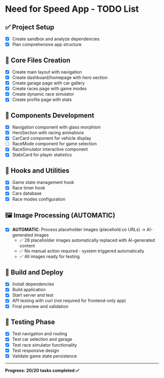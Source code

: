 # Need for Speed App - TODO List

## ✅ Project Setup
- [x] Create sandbox and analyze dependencies
- [x] Plan comprehensive app structure

## 📁 Core Files Creation
- [x] Create main layout with navigation
- [x] Create dashboard/homepage with hero section
- [x] Create garage page with car gallery
- [x] Create races page with game modes
- [x] Create dynamic race simulator
- [x] Create profile page with stats

## 🎨 Components Development
- [x] Navigation component with glass morphism
- [x] HeroSection with racing animations
- [x] CarCard component for vehicle display
- [ ] RaceMode component for game selection
- [x] RaceSimulator interactive component
- [x] StatsCard for player statistics

## 🔧 Hooks and Utilities
- [x] Game state management hook
- [x] Race timer hook
- [x] Cars database
- [x] Race modes configuration

## 🖼️ Image Processing (AUTOMATIC)
- [x] **AUTOMATIC**: Process placeholder images (placehold.co URLs) → AI-generated images
  - ✅ 28 placeholder images automatically replaced with AI-generated content
  - ✅ No manual action required - system triggered automatically
  - ✅ All images ready for testing

## 🚀 Build and Deploy
- [x] Install dependencies
- [x] Build application
- [x] Start server and test
- [x] API testing with curl (not required for frontend-only app)
- [x] Final preview and validation

## 🧪 Testing Phase
- [x] Test navigation and routing
- [x] Test car selection and garage
- [x] Test race simulator functionality  
- [x] Test responsive design
- [x] Validate game state persistence

---
**Progress: 20/20 tasks completed ✅**